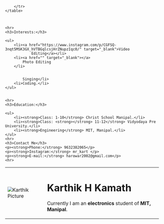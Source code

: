 <!DOCTYPE html>
<html lang="en">

<head>
    <meta charset="UTF-8">
    <meta name="viewport" content="width=device-width, initial-scale=1.0">
    <title>Karthik's personal website.</title>
</head>

<body>
    <table cellspacing="20px">
        <tr>
            <td>
                <img src="https://scontent-sin6-1.cdninstagram.com/v/t51.2885-19/s150x150/126431550_494401801493236_5659381466380160577_n.jpg?_nc_ht=scontent-sin6-1.cdninstagram.com&_nc_ohc=Q7d8eNpXGxEAX8k_FDR&tp=25&oh=60c326b04c6f00e79d93b5f124894f2f&oe=5FE136D6"
                    alt="Karthik Picture">
            </td>
            <td>
                <h1>Karthik H Kamath</h1>
                <p> Currently I am an <strong>electronics</strong> student of<strong> MIT, Manipal</strong>. </p>
            </td>

        </tr>
    </table>



    <hr>
    <h3>Interests:</h3>

    <ul>
        <li><a href="https://www.instagram.com/p/CGFSQ-3nqt5MSK3GX_hVTBGqlcsjHrZNupzIqc0/" target="_blank">Video
                Editing</a></li>
        <li><a href="" target="_blank"></a>
            Photo Editing
        </li>
        
        
            Singing</li>
        <li>Coding.</li>
    </ul>


    <hr>
    <h3>Education:</h3>

    <ul>
        <li><strong>Class: 1-10</strong> Christ School Manipal.</li>
        <li><strong>Class: <strong></strong> 11-12</strong> Vidyodaya Pre University.</li>
        <li><strong>Engineering</strong> MIT, Manipal.</li>
    </ul>
    <hr>
    <h3>Contact Me</h3>
    <p><strong>Phone:</strong> 9632382065</p>
    <p><strong>Instagram:</strong> mr_kart </p>
    <p><strong>E-mail:</strong> harowar2002@gmail.com</p>
    <hr>


</body>

</html>
